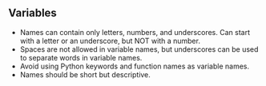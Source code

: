 ## Variables
* Names can contain only letters, numbers, and underscores. Can start with a letter or an underscore, but NOT with a number.
* Spaces are not allowed in variable names, but underscores can be used to separate words in variable names.
* Avoid using Python keywords and function names as variable names.
* Names should be short but descriptive.

